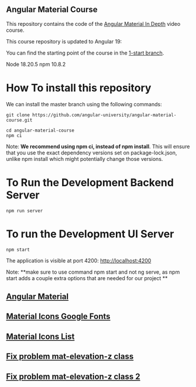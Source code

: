 ## Angular Material Course

This repository contains the code of the [Angular Material In Depth](https://angular-university.io/course/angular-material-course) video course.

This course repository is updated to Angular 19:

You can find the starting point of the course in the [1-start branch](https://github.com/angular-university/angular-material-course/tree/1-start).

Node 18.20.5 npm 10.8.2

# How To install this repository

We can install the master branch using the following commands:

    git clone https://github.com/angular-university/angular-material-course.git

    cd angular-material-course
    npm ci

Note: **We recommend using npm ci, instead of npm install**. This will ensure that you use the exact dependency versions set on package-lock.json, unlike npm install which might potentially change those versions.

# To Run the Development Backend Server

    npm run server

# To run the Development UI Server

    npm start

The application is visible at port 4200: [http://localhost:4200](http://localhost:4200)

Note: **make sure to use command npm start and not ng serve, as npm start adds a couple extra options that are needed for our project **

## [Angular Material](https://material.angular.io/)

## [Material Icons Google Fonts](https://fonts.google.com/icons)

## [Material Icons List](https://www.angularjswiki.com/angular/angular-material-icons-list-mat-icon-list/)

## [Fix problem mat-elevation-z class](https://github.com/angular/components/issues/26094#issuecomment-1961507551)

## [Fix problem mat-elevation-z class 2](https://www.udemy.com/course/angular-material-course/learn/lecture/28651196#questions/19429536)

